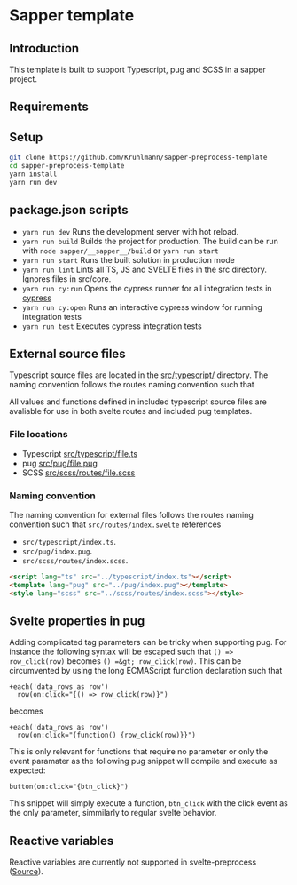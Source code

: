 # Sapper template

## Introduction

This template is built to support Typescript, pug and SCSS in a sapper project.

## Requirements

## Setup

```bash
git clone https://github.com/Kruhlmann/sapper-preprocess-template
cd sapper-preprocess-template
yarn install
yarn run dev
```

## package.json scripts
 
* `yarn run dev` Runs the development server with hot reload.
* `yarn run build` Builds the project for production. The build can be run with
`node sapper/__sapper__/build` or `yarn run start`
* `yarn run start` Runs the built solution in production mode
* `yarn run lint` Lints all TS, JS and SVELTE files in the src directory.
Ignores files in src/core.
* `yarn run cy:run` Opens the cypress runner for all integration tests in
[cypress](./cypress/)
* `yarn run cy:open` Runs an interactive cypress window for running integration
tests
* `yarn run test` Executes cypress integration tests

## External source files

Typescript source files are located in the [src/typescript/](./src/typescript/)
directory. The naming convention follows the routes naming convention such that

All values and functions defined in included typescript source files are
avaliable for use in both svelte routes and included pug templates.

### File locations

* Typescript [src/typescript/file.ts](./src/typescript/)
* pug [src/pug/file.pug](./src/pug/)
* SCSS [src/scss/routes/file.scss](./src/scss/routes/)

### Naming convention

The naming convention for external files follows the routes naming convention
such that `src/routes/index.svelte` references

* `src/typescript/index.ts`.
* `src/pug/index.pug`.
* `src/scss/routes/index.scss`.

```html
<script lang="ts" src="../typescript/index.ts"></script>
<template lang="pug" src="../pug/index.pug"></template>
<style lang="scss" src="../scss/routes/index.scss"></style>
```

## Svelte properties in pug

Adding complicated tag parameters can be tricky when supporting pug. For instance the following syntax will be escaped such that `() => row_click(row)` becomes `() =&gt; row_click(row)`. This can be circumvented by using the long ECMAScript function declaration such that

```pug
+each('data_rows as row')
  row(on:click="{() => row_click(row)}")
```

becomes

```pug
+each('data_rows as row')
  row(on:click="{function() {row_click(row)}}")
```

This is only relevant for functions that require no parameter or only the event paramater as the following pug snippet will compile and execute as expected:

```pug
button(on:click="{btn_click}")
```
This snippet will simply execute a function, `btn_click` with the click event as the only parameter, simmilarly to regular svelte behavior.

## Reactive variables

Reactive variables are currently not supported in svelte-preprocess
([Source](https://github.com/sveltejs/svelte/issues/3670#issuecomment-541224931)).
